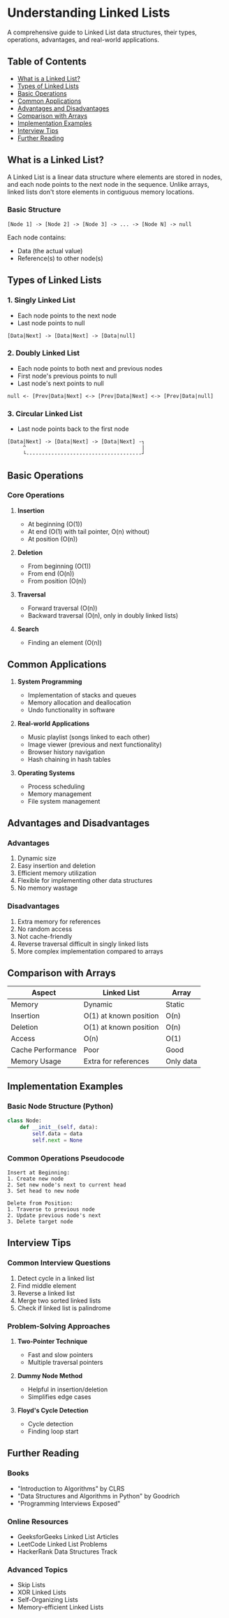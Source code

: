 # Understanding Linked Lists

A comprehensive guide to Linked List data structures, their types, operations, advantages, and real-world applications.

## Table of Contents
- [What is a Linked List?](#what-is-a-linked-list)
- [Types of Linked Lists](#types-of-linked-lists)
- [Basic Operations](#basic-operations)
- [Common Applications](#common-applications)
- [Advantages and Disadvantages](#advantages-and-disadvantages)
- [Comparison with Arrays](#comparison-with-arrays)
- [Implementation Examples](#implementation-examples)
- [Interview Tips](#interview-tips)
- [Further Reading](#further-reading)

## What is a Linked List?

A Linked List is a linear data structure where elements are stored in nodes, and each node points to the next node in the sequence. Unlike arrays, linked lists don't store elements in contiguous memory locations.

### Basic Structure
```
[Node 1] -> [Node 2] -> [Node 3] -> ... -> [Node N] -> null
```

Each node contains:
- Data (the actual value)
- Reference(s) to other node(s)

## Types of Linked Lists

### 1. Singly Linked List
- Each node points to the next node
- Last node points to null
```
[Data|Next] -> [Data|Next] -> [Data|null]
```

### 2. Doubly Linked List
- Each node points to both next and previous nodes
- First node's previous points to null
- Last node's next points to null
```
null <- [Prev|Data|Next] <-> [Prev|Data|Next] <-> [Prev|Data|null]
```

### 3. Circular Linked List
- Last node points back to the first node
```
[Data|Next] -> [Data|Next] -> [Data|Next] -┐
     ^                                     |
     └-------------------------------------┘
```

## Basic Operations

### Core Operations
1. **Insertion**
   - At beginning (O(1))
   - At end (O(1) with tail pointer, O(n) without)
   - At position (O(n))

2. **Deletion**
   - From beginning (O(1))
   - From end (O(n))
   - From position (O(n))

3. **Traversal**
   - Forward traversal (O(n))
   - Backward traversal (O(n), only in doubly linked lists)

4. **Search**
   - Finding an element (O(n))

## Common Applications

1. **System Programming**
   - Implementation of stacks and queues
   - Memory allocation and deallocation
   - Undo functionality in software

2. **Real-world Applications**
   - Music playlist (songs linked to each other)
   - Image viewer (previous and next functionality)
   - Browser history navigation
   - Hash chaining in hash tables

3. **Operating Systems**
   - Process scheduling
   - Memory management
   - File system management

## Advantages and Disadvantages

### Advantages
1. Dynamic size
2. Easy insertion and deletion
3. Efficient memory utilization
4. Flexible for implementing other data structures
5. No memory wastage

### Disadvantages
1. Extra memory for references
2. No random access
3. Not cache-friendly
4. Reverse traversal difficult in singly linked lists
5. More complex implementation compared to arrays

## Comparison with Arrays

| Aspect | Linked List | Array |
|--------|-------------|-------|
| Memory | Dynamic | Static |
| Insertion | O(1) at known position | O(n) |
| Deletion | O(1) at known position | O(n) |
| Access | O(n) | O(1) |
| Cache Performance | Poor | Good |
| Memory Usage | Extra for references | Only data |

## Implementation Examples

### Basic Node Structure (Python)
```python
class Node:
    def __init__(self, data):
        self.data = data
        self.next = None
```

### Common Operations Pseudocode
```
Insert at Beginning:
1. Create new node
2. Set new node's next to current head
3. Set head to new node

Delete from Position:
1. Traverse to previous node
2. Update previous node's next
3. Delete target node
```

## Interview Tips

### Common Interview Questions
1. Detect cycle in a linked list
2. Find middle element
3. Reverse a linked list
4. Merge two sorted linked lists
5. Check if linked list is palindrome

### Problem-Solving Approaches
1. **Two-Pointer Technique**
   - Fast and slow pointers
   - Multiple traversal pointers

2. **Dummy Node Method**
   - Helpful in insertion/deletion
   - Simplifies edge cases

3. **Floyd's Cycle Detection**
   - Cycle detection
   - Finding loop start

## Further Reading

### Books
- "Introduction to Algorithms" by CLRS
- "Data Structures and Algorithms in Python" by Goodrich
- "Programming Interviews Exposed"

### Online Resources
- GeeksforGeeks Linked List Articles
- LeetCode Linked List Problems
- HackerRank Data Structures Track

### Advanced Topics
- Skip Lists
- XOR Linked Lists
- Self-Organizing Lists
- Memory-efficient Linked Lists